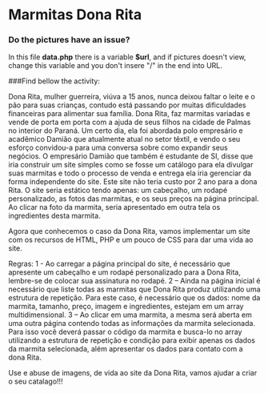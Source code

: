 # Marmitas Dona Rita

### Do the pictures have an issue? 
In this file **data.php** there is a variable **$url**, and if pictures doesn't view, change this variable and you don't insere "/" in the end into URL.


###Find bellow the activity:

Dona Rita, mulher guerreira, viúva a 15 anos, nunca deixou faltar o leite e o pão para suas crianças, contudo está passando por muitas dificuldades financeiras para alimentar sua família. Dona Rita, faz marmitas variadas e vende de porta em porta com a ajuda de seus filhos na cidade de Palmas no interior do Paraná. Um certo dia, ela foi abordada polo empresário e acadêmico Damião que atualmente atual no setor têxtil, e vendo o seu esforço convidou-a para uma conversa sobre como expandir seus negócios. O empresário Damião que também é estudante de SI, disse que iria construir um site simples como se fosse um catálogo para ela divulgar suas marmitas e todo o processo de venda e entrega ela iria gerenciar da forma independente do site. Este site não teria custo por 2 ano para a dona Rita. O site seria estático tendo apenas: um cabeçalho, um rodapé personalizado, as fotos das marmitas, e os seus preços na página principal. Ao clicar na foto da marmita, seria apresentado em outra tela os ingredientes desta marmita.

Agora que conhecemos o caso da Dona Rita, vamos implementar um site com os recursos de HTML, PHP e um pouco de CSS para dar uma vida ao site.

Regras:
1 - Ao carregar a página principal do site, é necessário que apresente um cabeçalho e um rodapé personalizado para a Dona Rita, lembre-se de colocar sua assinatura no rodapé.
2 – Ainda na página inicial é necessário que liste todas as marmitas que Dona Rita produz utilizando uma estrutura de repetição. Para este caso, é necessário que os dados: nome da marmita, tamanho, preço, imagem e ingredientes, estejam em um array multidimensional.
3 – Ao clicar em uma marmita, a mesma será aberta em uma outra página contendo todas as informações da marmita selecionada. Para isso você deverá passar o código da marmita e busca-lo no array utilizando a estrutura de repetição e condição para exibir apenas os dados da marmita selecionada, além apresentar os dados para contato com a dona Rita.

Use e abuse de imagens, de vida ao site da Dona Rita, vamos ajudar a criar o seu catalago!!!

